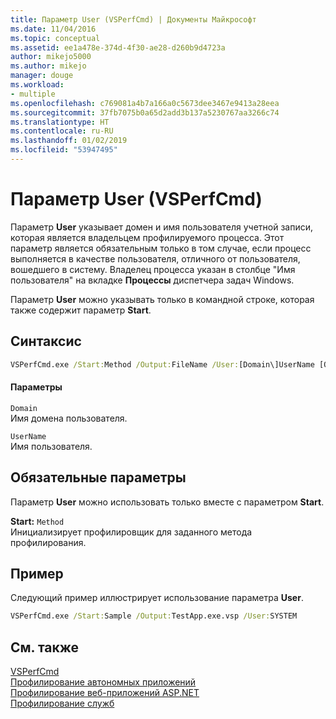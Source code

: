 ```yaml
---
title: Параметр User (VSPerfCmd) | Документы Майкрософт
ms.date: 11/04/2016
ms.topic: conceptual
ms.assetid: ee1a478e-374d-4f30-ae28-d260b9d4723a
author: mikejo5000
ms.author: mikejo
manager: douge
ms.workload:
- multiple
ms.openlocfilehash: c769081a4b7a166a0c5673dee3467e9413a28eea
ms.sourcegitcommit: 37fb7075b0a65d2add3b137a5230767aa3266c74
ms.translationtype: HT
ms.contentlocale: ru-RU
ms.lasthandoff: 01/02/2019
ms.locfileid: "53947495"
---
```

# <a name="user-vsperfcmd"></a>Параметр User (VSPerfCmd)
Параметр **User** указывает домен и имя пользователя учетной записи, которая является владельцем профилируемого процесса. Этот параметр является обязательным только в том случае, если процесс выполняется в качестве пользователя, отличного от пользователя, вошедшего в систему. Владелец процесса указан в столбце "Имя пользователя" на вкладке **Процессы** диспетчера задач Windows.  
  
 Параметр **User** можно указывать только в командной строке, которая также содержит параметр **Start**.  
  
## <a name="syntax"></a>Синтаксис  
  
```cmd  
VSPerfCmd.exe /Start:Method /Output:FileName /User:[Domain\]UserName [Options]  
```  
  
#### <a name="parameters"></a>Параметры  
 `Domain`  
 Имя домена пользователя.  
  
 `UserName`  
 Имя пользователя.  
  
## <a name="required-options"></a>Обязательные параметры  
 Параметр **User** можно использовать только вместе с параметром **Start**.  
  
 **Start:** `Method`  
 Инициализирует профилировщик для заданного метода профилирования.  
  
## <a name="example"></a>Пример  
 Следующий пример иллюстрирует использование параметра **User**.  
  
```cmd  
VSPerfCmd.exe /Start:Sample /Output:TestApp.exe.vsp /User:SYSTEM  
```  
  
## <a name="see-also"></a>См. также  
 [VSPerfCmd](../profiling/vsperfcmd.md)   
 [Профилирование автономных приложений](../profiling/command-line-profiling-of-stand-alone-applications.md)   
 [Профилирование веб-приложений ASP.NET](../profiling/command-line-profiling-of-aspnet-web-applications.md)   
 [Профилирование служб](../profiling/command-line-profiling-of-services.md)
